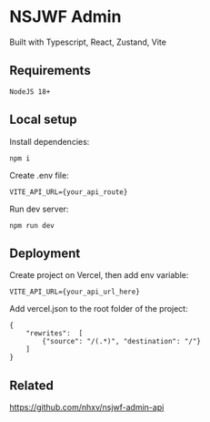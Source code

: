 # NSJWF Admin

Built with Typescript, React, Zustand, Vite

## Requirements

    NodeJS 18+

## Local setup

Install dependencies:

    npm i

Create .env file:

    VITE_API_URL={your_api_route}

Run dev server:

    npm run dev

## Deployment

Create project on Vercel, then add env variable:

    VITE_API_URL={your_api_url_here}

Add vercel.json to the root folder of the project:

    {
        "rewrites":  [
            {"source": "/(.*)", "destination": "/"}
        ]
    }

## Related

https://github.com/nhxv/nsjwf-admin-api
